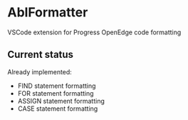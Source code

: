 # AblFormatter

VSCode extension for Progress OpenEdge code formatting

## Current status

Already implemented:
- FIND statement formatting
- FOR statement formatting
- ASSIGN statement formatting
- CASE statement formatting
